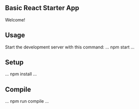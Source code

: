 Basic React Starter App
-------------------------------------------------------------------------------
Welcome!

Usage
-------------------------------------------------------------------------------
Start the development server with this command:
...
npm start
...

Setup
-------------------------------------------------------------------------------
...
npm install
...

Compile
-------------------------------------------------------------------------------
...
npm run compile
...
